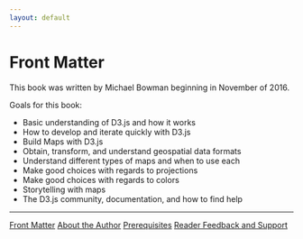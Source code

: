 ```yaml
---
layout: default
---
```


# Front Matter

This book was written by Michael Bowman beginning in November of 2016.

Goals for this book:
- Basic understanding of D3.js and how it works
- How to develop and iterate quickly with D3.js
- Build Maps with D3.js
- Obtain, transform, and understand geospatial data formats
- Understand different types of maps and when to use each
- Make good choices with regards to projections
- Make good choices with regards to colors
- Storytelling with maps
- The D3.js community, documentation, and how to find help


* * *

<div class="chapter-toc">
    <a href="/chapter/00/index.html">Front Matter</a>
    <a href="/chapter/00/author.html">About the Author</a>
    <a href="/chapter/00/prerequisites.html">Prerequisites</a>
    <a href="/chapter/00/feedback.html">Reader Feedback and Support</a>
</div>
